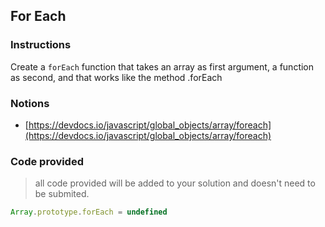 ## For Each

### Instructions

Create a `forEach` function that takes an array as first argument, a function as second,
and that works like the method .forEach


### Notions

- [https://devdocs.io/javascript/global_objects/array/foreach](https://devdocs.io/javascript/global_objects/array/foreach)


### Code provided

> all code provided will be added to your solution and doesn't need to be submited.

```js
Array.prototype.forEach = undefined
```

